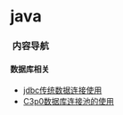 # java

###  内容导航

#### 数据库相关
- [jdbc传统数据连接使用](java-learning/database/jdbc/DESCRIPTION.md)
- [C3p0数据库连接池的使用](java-learning/database/c3p0/DESCRIPTION.md)
